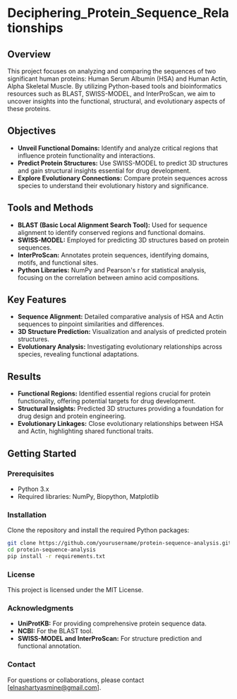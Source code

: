 # Deciphering_Protein_Sequence_Relationships

## Overview
This project focuses on analyzing and comparing the sequences of two significant human proteins: Human Serum Albumin (HSA) and Human Actin, Alpha Skeletal Muscle. By utilizing Python-based tools and bioinformatics resources such as BLAST, SWISS-MODEL, and InterProScan, we aim to uncover insights into the functional, structural, and evolutionary aspects of these proteins.

## Objectives
- **Unveil Functional Domains:** Identify and analyze critical regions that influence protein functionality and interactions.
- **Predict Protein Structures:** Use SWISS-MODEL to predict 3D structures and gain structural insights essential for drug development.
- **Explore Evolutionary Connections:** Compare protein sequences across species to understand their evolutionary history and significance.

## Tools and Methods
- **BLAST (Basic Local Alignment Search Tool):** Used for sequence alignment to identify conserved regions and functional domains.
- **SWISS-MODEL:** Employed for predicting 3D structures based on protein sequences.
- **InterProScan:** Annotates protein sequences, identifying domains, motifs, and functional sites.
- **Python Libraries:** NumPy and Pearson's r for statistical analysis, focusing on the correlation between amino acid compositions.

## Key Features
- **Sequence Alignment:** Detailed comparative analysis of HSA and Actin sequences to pinpoint similarities and differences.
- **3D Structure Prediction:** Visualization and analysis of predicted protein structures.
- **Evolutionary Analysis:** Investigating evolutionary relationships across species, revealing functional adaptations.

## Results
- **Functional Regions:** Identified essential regions crucial for protein functionality, offering potential targets for drug development.
- **Structural Insights:** Predicted 3D structures providing a foundation for drug design and protein engineering.
- **Evolutionary Linkages:** Close evolutionary relationships between HSA and Actin, highlighting shared functional traits.

## Getting Started
### Prerequisites
- Python 3.x
- Required libraries: NumPy, Biopython, Matplotlib

### Installation
Clone the repository and install the required Python packages:
```bash
git clone https://github.com/yourusername/protein-sequence-analysis.git
cd protein-sequence-analysis
pip install -r requirements.txt
```

### License
This project is licensed under the MIT License.

### Acknowledgments
- **UniProtKB:** For providing comprehensive protein sequence data.
- **NCBI:** For the BLAST tool.
- **SWISS-MODEL and InterProScan:** For structure prediction and functional annotation.

### Contact
For questions or collaborations, please contact [elnashartyasmine@gmail.com].
